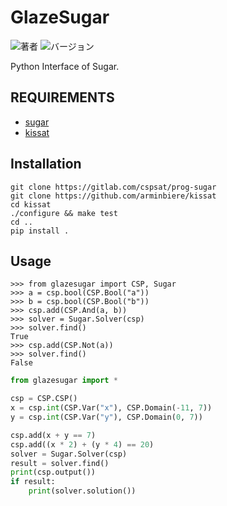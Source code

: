 # GlazeSugar

![著者](https://img.shields.io/badge/author-Kosuge-blueviolet)
![バージョン](https://img.shields.io/badge/version-0.0.1-blue)

Python Interface of Sugar.

## REQUIREMENTS
+ [sugar](https://gitlab.com/cspsat/prog-sugar)
+ [kissat](https://github.com/arminbiere/kissat)


## Installation
```commandline
git clone https://gitlab.com/cspsat/prog-sugar
git clone https://github.com/arminbiere/kissat
cd kissat
./configure && make test
cd ..
pip install .
```

## Usage
```commandline
>>> from glazesugar import CSP, Sugar
>>> a = csp.bool(CSP.Bool("a"))
>>> b = csp.bool(CSP.Bool("b"))
>>> csp.add(CSP.And(a, b))
>>> solver = Sugar.Solver(csp)
>>> solver.find()
True
>>> csp.add(CSP.Not(a))
>>> solver.find()
False
```

```commandline:sample/sample.py
from glazesugar import *

csp = CSP.CSP()
x = csp.int(CSP.Var("x"), CSP.Domain(-11, 7))
y = csp.int(CSP.Var("y"), CSP.Domain(0, 7))

csp.add(x + y == 7)
csp.add((x * 2) + (y * 4) == 20)
solver = Sugar.Solver(csp)
result = solver.find()
print(csp.output())
if result:
    print(solver.solution())
```
